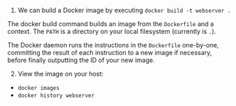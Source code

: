 
1. We can build a Docker image by executing `docker build -t webserver .`

  The docker build command builds an image from the `Dockerfile` and a context. The `PATH` is a directory on your local filesystem (currently is `.`).

  The Docker daemon runs the instructions in the `Dockerfile` one-by-one, committing the result of each instruction to a new image if necessary, before finally outputting the ID of your new image.

2. View the image on your host:

  - `docker images`
  - `docker history webserver`
